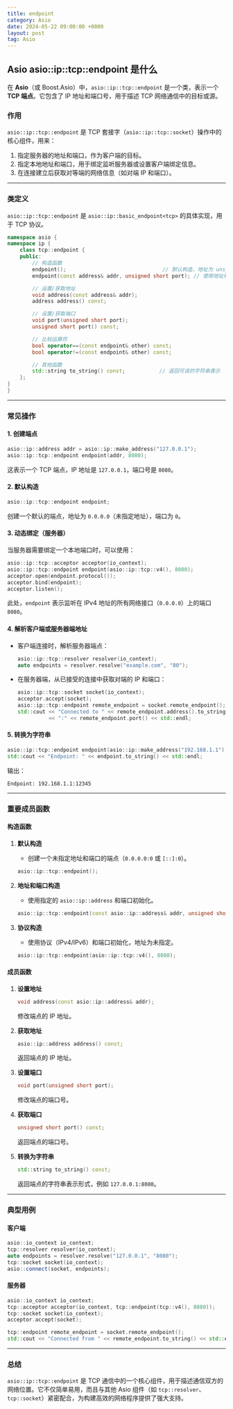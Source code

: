```yaml
---
title: endpoint
category: Asio
date: 2024-05-22 09:00:00 +0800
layout: post
tag: Asio
---
```

## Asio asio::ip::tcp::endpoint 是什么

在 **Asio**（或 Boost.Asio）中，`asio::ip::tcp::endpoint` 是一个类，表示一个 **TCP 端点**。它包含了 IP 地址和端口号，用于描述 TCP 网络通信中的目标或源。

### **作用**
`asio::ip::tcp::endpoint` 是 TCP 套接字（`asio::ip::tcp::socket`）操作中的核心组件，用来：
1. 指定服务器的地址和端口，作为客户端的目标。
2. 指定本地地址和端口，用于绑定监听服务器或设置客户端绑定信息。
3. 在连接建立后获取对等端的网络信息（如对端 IP 和端口）。

---

### **类定义**
`asio::ip::tcp::endpoint` 是 `asio::ip::basic_endpoint<tcp>` 的具体实现，用于 TCP 协议。

```cpp
namespace asio {
namespace ip {
    class tcp::endpoint {
    public:
        // 构造函数
        endpoint();                               // 默认构造，地址为 unspecified，端口为 0
        endpoint(const address& addr, unsigned short port); // 使用地址和端口初始化

        // 设置/获取地址
        void address(const address& addr);
        address address() const;

        // 设置/获取端口
        void port(unsigned short port);
        unsigned short port() const;

        // 比较运算符
        bool operator==(const endpoint& other) const;
        bool operator!=(const endpoint& other) const;

        // 其他函数
        std::string to_string() const;           // 返回可读的字符串表示
    };
}
}
```

---

### **常见操作**
#### **1. 创建端点**
```cpp
asio::ip::address addr = asio::ip::make_address("127.0.0.1");
asio::ip::tcp::endpoint endpoint(addr, 8080);
```

这表示一个 TCP 端点，IP 地址是 `127.0.0.1`，端口号是 `8080`。

#### **2. 默认构造**
```cpp
asio::ip::tcp::endpoint endpoint;
```
创建一个默认的端点，地址为 `0.0.0.0`（未指定地址），端口为 `0`。

#### **3. 动态绑定（服务器）**
当服务器需要绑定一个本地端口时，可以使用：
```cpp
asio::ip::tcp::acceptor acceptor(io_context);
asio::ip::tcp::endpoint endpoint(asio::ip::tcp::v4(), 8080);
acceptor.open(endpoint.protocol());
acceptor.bind(endpoint);
acceptor.listen();
```
此处，`endpoint` 表示监听在 IPv4 地址的所有网络接口（`0.0.0.0`）上的端口 `8080`。

#### **4. 解析客户端或服务器端地址**
- 客户端连接时，解析服务器端点：
  ```cpp
  asio::ip::tcp::resolver resolver(io_context);
  auto endpoints = resolver.resolve("example.com", "80");
  ```
- 在服务器端，从已接受的连接中获取对端的 IP 和端口：
  ```cpp
  asio::ip::tcp::socket socket(io_context);
  acceptor.accept(socket);
  asio::ip::tcp::endpoint remote_endpoint = socket.remote_endpoint();
  std::cout << "Connected to " << remote_endpoint.address().to_string() 
            << ":" << remote_endpoint.port() << std::endl;
  ```

#### **5. 转换为字符串**
```cpp
asio::ip::tcp::endpoint endpoint(asio::ip::make_address("192.168.1.1"), 12345);
std::cout << "Endpoint: " << endpoint.to_string() << std::endl;
```
输出：
```
Endpoint: 192.168.1.1:12345
```

---

### **重要成员函数**
#### **构造函数**
1. **默认构造**
   - 创建一个未指定地址和端口的端点（`0.0.0.0:0` 或 `[::]:0`）。
   ```cpp
   asio::ip::tcp::endpoint();
   ```

2. **地址和端口构造**
   - 使用指定的 `asio::ip::address` 和端口初始化。
   ```cpp
   asio::ip::tcp::endpoint(const asio::ip::address& addr, unsigned short port);
   ```

3. **协议构造**
   - 使用协议（IPv4/IPv6）和端口初始化，地址为未指定。
   ```cpp
   asio::ip::tcp::endpoint(asio::ip::tcp::v4(), 8080);
   ```

#### **成员函数**
1. **设置地址**
   ```cpp
   void address(const asio::ip::address& addr);
   ```
   修改端点的 IP 地址。

2. **获取地址**
   ```cpp
   asio::ip::address address() const;
   ```
   返回端点的 IP 地址。

3. **设置端口**
   ```cpp
   void port(unsigned short port);
   ```
   修改端点的端口号。

4. **获取端口**
   ```cpp
   unsigned short port() const;
   ```
   返回端点的端口号。

5. **转换为字符串**
   ```cpp
   std::string to_string() const;
   ```
   返回端点的字符串表示形式，例如 `127.0.0.1:8080`。

---

### **典型用例**
#### **客户端**
```cpp
asio::io_context io_context;
tcp::resolver resolver(io_context);
auto endpoints = resolver.resolve("127.0.0.1", "8080");
tcp::socket socket(io_context);
asio::connect(socket, endpoints);
```

#### **服务器**
```cpp
asio::io_context io_context;
tcp::acceptor acceptor(io_context, tcp::endpoint(tcp::v4(), 8080));
tcp::socket socket(io_context);
acceptor.accept(socket);

tcp::endpoint remote_endpoint = socket.remote_endpoint();
std::cout << "Connected from " << remote_endpoint.to_string() << std::endl;
```

---

### **总结**
`asio::ip::tcp::endpoint` 是 TCP 通信中的一个核心组件，用于描述通信双方的网络位置。它不仅简单易用，而且与其他 Asio 组件（如 `tcp::resolver`、`tcp::socket`）紧密配合，为构建高效的网络程序提供了强大支持。